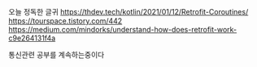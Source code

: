 오늘 정독한 글귀
https://thdev.tech/kotlin/2021/01/12/Retrofit-Coroutines/
https://tourspace.tistory.com/442
https://medium.com/mindorks/understand-how-does-retrofit-work-c9e264131f4a

통신관련 공부를 계속하는중이다
